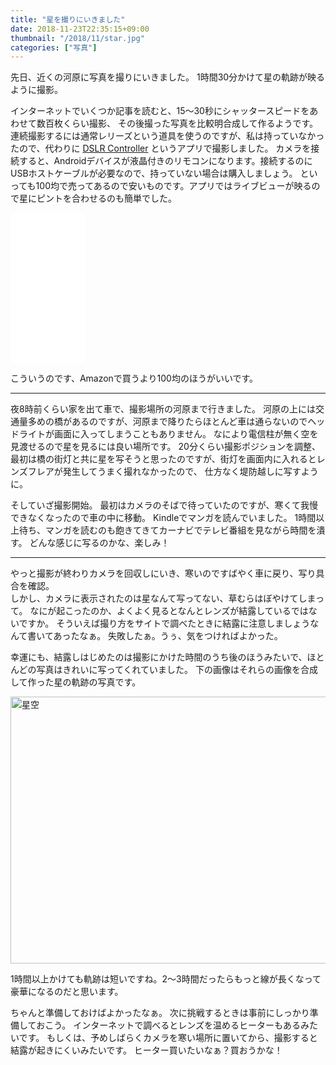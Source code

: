 ```yaml
---
title: "星を撮りにいきました"
date: 2018-11-23T22:35:15+09:00
thumbnail: "/2018/11/star.jpg"
categories: ["写真"]
---
```


先日、近くの河原に写真を撮りにいきました。
1時間30分かけて星の軌跡が映るように撮影。

インターネットでいくつか記事を読むと、15〜30秒にシャッタースピードをあわせて数百枚くらい撮影、
その後撮った写真を比較明合成して作るようです。
連続撮影するには通常レリーズという道具を使うのですが、私は持っていなかったので、代わりに [DSLR Controller](https://play.google.com/store/apps/details?id=eu.chainfire.dslrcontroller&hl=ja) というアプリで撮影しました。
カメラを接続すると、Androidデバイスが液晶付きのリモコンになります。接続するのにUSBホストケーブルが必要なので、持っていない場合は購入しましょう。
といっても100均で売ってあるので安いものです。アプリではライブビューが映るので星にピントを合わせるのも簡単でした。

<iframe style="width:120px;height:240px;" marginwidth="0" marginheight="0" scrolling="no" frameborder="0" src="//rcm-fe.amazon-adsystem.com/e/cm?lt1=_blank&bc1=000000&IS2=1&bg1=FFFFFF&fc1=000000&lc1=0000FF&t=blogtkt989inf-22&language=ja_JP&o=9&p=8&l=as4&m=amazon&f=ifr&ref=as_ss_li_til&asins=B005WNBLN0&linkId=80dd3d6b314a0c3fd000769705265075"></iframe>

こういうのです、Amazonで買うより100均のほうがいいです。

---

夜8時前くらい家を出て車で、撮影場所の河原まで行きました。
河原の上には交通量多めの橋があるのですが、河原まで降りたらほとんど車は通らないのでヘッドライトが画面に入ってしまうこともありません。
なにより電信柱が無く空を見渡せるので星を見るには良い場所です。
20分くらい撮影ポジションを調整、最初は橋の街灯と共に星を写そうと思ったのですが、街灯を画面内に入れるとレンズフレアが発生してうまく撮れなかったので、
仕方なく堤防越しに写すように。

そしていざ撮影開始。
最初はカメラのそばで待っていたのですが、寒くて我慢できなくなったので車の中に移動。
Kindleでマンガを読んでいました。
1時間以上待ち、マンガを読むのも飽きてきてカーナビでテレビ番組を見ながら時間を潰す。
どんな感じに写るのかな、楽しみ！

---

やっと撮影が終わりカメラを回収しにいき、寒いのですばやく車に戻り、写り具合を確認。  
しかし、カメラに表示されたのは星なんて写ってない、草むらはぼやけてしまって。
なにが起こったのか、よくよく見るとなんとレンズが結露しているではないですか。
そういえば撮り方をサイトで調べたときに結露に注意しましょうなんて書いてあったなぁ。
失敗したぁ。うぅ、気をつければよかった。

幸運にも、結露しはじめたのは撮影にかけた時間のうち後のほうみたいで、ほとんどの写真はきれいに写ってくれていました。
下の画像はそれらの画像を合成して作った星の軌跡の写真です。

<a href='http://photohito.com/photo/8279791/'><img src='https://photohito.com/imageaid/?url=http%3A//photohito.k-img.com/uploads/photo131/user130889/3/6/36f4d502e9819e73269992abed061105/36f4d502e9819e73269992abed061105_m.jpg' width='640' height='427' border='0' alt='星空'></a>

1時間以上かけても軌跡は短いですね。2〜3時間だったらもっと線が長くなって豪華になるのだと思います。

ちゃんと準備しておけばよかったなぁ。
次に挑戦するときは事前にしっかり準備しておこう。
インターネットで調べるとレンズを温めるヒーターもあるみたいです。
もしくは、予めしばらくカメラを寒い場所に置いてから、撮影すると結露が起きにくいみたいです。
ヒーター買いたいなぁ？買おうかな！